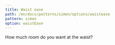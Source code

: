 ```yaml
---
title: Waist ease
path: /en/docs/patterns/simon/options/waistease
pattern: simon
option: waistEase
---
```


How much room do you want at the waist?